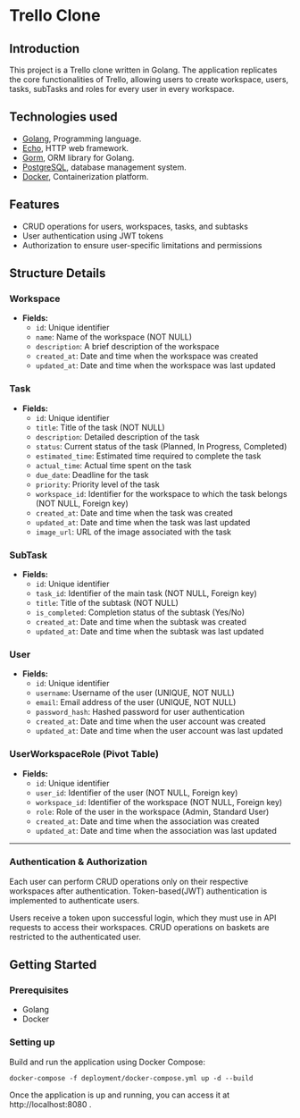 # Trello Clone

## Introduction

This project is a Trello clone written in Golang. The application replicates the core functionalities of Trello,
allowing users to create
workspace, users, tasks, subTasks and roles for every user in every workspace.

## Technologies used

- [Golang](https://golang.org/), Programming language.
- [Echo](https://echo.labstack.com/), HTTP web framework.
- [Gorm](https://gorm.io/), ORM library for Golang.
- [PostgreSQL](https://www.postgresql.org/), database management system.
- [Docker](https://www.docker.com/), Containerization platform.

## Features

- CRUD operations for users, workspaces, tasks, and subtasks
- User authentication using JWT tokens
- Authorization to ensure user-specific limitations and permissions

Structure Details
----------------------

### Workspace

- **Fields:**
    - `id`: Unique identifier
    - `name`: Name of the workspace (NOT NULL)
    - `description`: A brief description of the workspace
    - `created_at`: Date and time when the workspace was created
    - `updated_at`: Date and time when the workspace was last updated

### Task

- **Fields:**
    - `id`: Unique identifier
    - `title`: Title of the task (NOT NULL)
    - `description`: Detailed description of the task
    - `status`: Current status of the task (Planned, In Progress, Completed)
    - `estimated_time`: Estimated time required to complete the task
    - `actual_time`: Actual time spent on the task
    - `due_date`: Deadline for the task
    - `priority`: Priority level of the task
    - `workspace_id`: Identifier for the workspace to which the task belongs (NOT NULL, Foreign key)
    - `created_at`: Date and time when the task was created
    - `updated_at`: Date and time when the task was last updated
    - `image_url`: URL of the image associated with the task

### SubTask

- **Fields:**
    - `id`: Unique identifier
    - `task_id`: Identifier of the main task (NOT NULL, Foreign key)
    - `title`: Title of the subtask (NOT NULL)
    - `is_completed`: Completion status of the subtask (Yes/No)
    - `created_at`: Date and time when the subtask was created
    - `updated_at`: Date and time when the subtask was last updated

### User

- **Fields:**
    - `id`: Unique identifier
    - `username`: Username of the user (UNIQUE, NOT NULL)
    - `email`: Email address of the user (UNIQUE, NOT NULL)
    - `password_hash`: Hashed password for user authentication
    - `created_at`: Date and time when the user account was created
    - `updated_at`: Date and time when the user account was last updated

### UserWorkspaceRole (Pivot Table)

- **Fields:**
    - `id`: Unique identifier
    - `user_id`: Identifier of the user (NOT NULL, Foreign key)
    - `workspace_id`: Identifier of the workspace (NOT NULL, Foreign key)
    - `role`: Role of the user in the workspace (Admin, Standard User)
    - `created_at`: Date and time when the association was created
    - `updated_at`: Date and time when the association was last updated



---
### Authentication & Authorization 

Each user can perform CRUD operations only on their respective workspaces after authentication.
Token-based(JWT) authentication is implemented to authenticate users.

Users receive a token upon successful login, which they must use in API requests to access their workspaces.
CRUD operations on baskets are restricted to the authenticated user.

## Getting Started

### Prerequisites

- Golang
- Docker

### Setting up

Build and run the application using Docker Compose:

```shell
docker-compose -f deployment/docker-compose.yml up -d --build
```

Once the application is up and running, you can access it at http://localhost:8080 .

